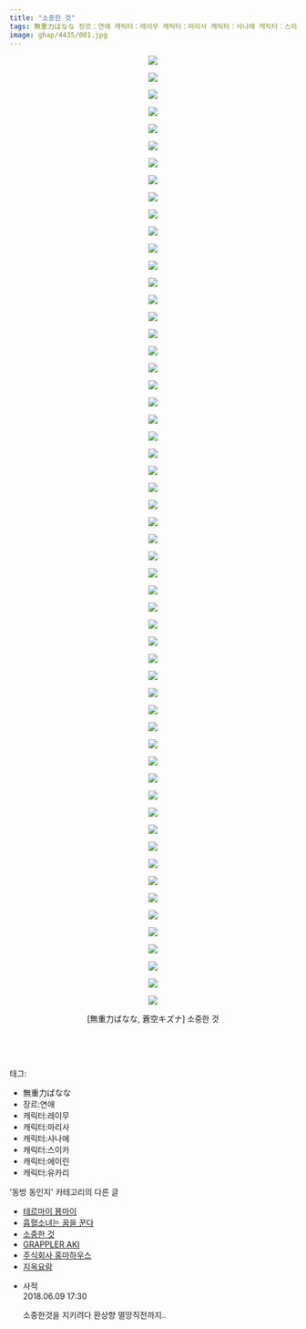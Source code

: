 ```yaml
---
title: "소중한 것"
tags: 無重力ばなな 장르：연애 캐릭터：레이무 캐릭터：마리사 캐릭터：사나에 캐릭터：스이카 캐릭터：에이린 캐릭터：유카리 蒼空キズナ 동방_동인지
image: ghap/4435/001.jpg
---
```

<div class="article">
<p style="text-align: center; clear: none; float: none;"><img src="{{ site.nasurl }}/ghap/4435/001.jpg"/></p>
<p style="text-align: center; clear: none; float: none;"><img src="{{ site.nasurl }}/ghap/4435/002.jpg"/></p>
<p style="text-align: center; clear: none; float: none;"><img src="{{ site.nasurl }}/ghap/4435/003.jpg"/></p>
<p style="text-align: center; clear: none; float: none;"><img src="{{ site.nasurl }}/ghap/4435/004.jpg"/></p>
<p style="text-align: center; clear: none; float: none;"><img src="{{ site.nasurl }}/ghap/4435/005.jpg"/></p>
<p style="text-align: center; clear: none; float: none;"><img src="{{ site.nasurl }}/ghap/4435/006.jpg"/></p>
<p style="text-align: center; clear: none; float: none;"><img src="{{ site.nasurl }}/ghap/4435/007.jpg"/></p>
<p style="text-align: center; clear: none; float: none;"><img src="{{ site.nasurl }}/ghap/4435/008.jpg"/></p>
<p style="text-align: center; clear: none; float: none;"><img src="{{ site.nasurl }}/ghap/4435/009.jpg"/></p>
<p style="text-align: center; clear: none; float: none;"><img src="{{ site.nasurl }}/ghap/4435/010.jpg"/></p>
<p style="text-align: center; clear: none; float: none;"><img src="{{ site.nasurl }}/ghap/4435/011.jpg"/></p>
<p style="text-align: center; clear: none; float: none;"><img src="{{ site.nasurl }}/ghap/4435/012.jpg"/></p>
<p style="text-align: center; clear: none; float: none;"><img src="{{ site.nasurl }}/ghap/4435/013.jpg"/></p>
<p style="text-align: center; clear: none; float: none;"><img src="{{ site.nasurl }}/ghap/4435/014.jpg"/></p>
<p style="text-align: center; clear: none; float: none;"><img src="{{ site.nasurl }}/ghap/4435/015.jpg"/></p>
<p style="text-align: center; clear: none; float: none;"><img src="{{ site.nasurl }}/ghap/4435/016.jpg"/></p>
<p style="text-align: center; clear: none; float: none;"><img src="{{ site.nasurl }}/ghap/4435/017.jpg"/></p>
<p style="text-align: center; clear: none; float: none;"><img src="{{ site.nasurl }}/ghap/4435/018.jpg"/></p>
<p style="text-align: center; clear: none; float: none;"><img src="{{ site.nasurl }}/ghap/4435/019.jpg"/></p>
<p style="text-align: center; clear: none; float: none;"><img src="{{ site.nasurl }}/ghap/4435/020.jpg"/></p>
<p style="text-align: center; clear: none; float: none;"><img src="{{ site.nasurl }}/ghap/4435/021.jpg"/></p>
<p style="text-align: center; clear: none; float: none;"><img src="{{ site.nasurl }}/ghap/4435/022.jpg"/></p>
<p style="text-align: center; clear: none; float: none;"><img src="{{ site.nasurl }}/ghap/4435/023.jpg"/></p>
<p style="text-align: center; clear: none; float: none;"><img src="{{ site.nasurl }}/ghap/4435/024.jpg"/></p>
<p style="text-align: center; clear: none; float: none;"><img src="{{ site.nasurl }}/ghap/4435/025.jpg"/></p>
<p style="text-align: center; clear: none; float: none;"><img src="{{ site.nasurl }}/ghap/4435/026.jpg"/></p>
<p style="text-align: center; clear: none; float: none;"><img src="{{ site.nasurl }}/ghap/4435/027.jpg"/></p>
<p style="text-align: center; clear: none; float: none;"><img src="{{ site.nasurl }}/ghap/4435/028.jpg"/></p>
<p style="text-align: center; clear: none; float: none;"><img src="{{ site.nasurl }}/ghap/4435/029.jpg"/></p>
<p style="text-align: center; clear: none; float: none;"><img src="{{ site.nasurl }}/ghap/4435/030.jpg"/></p>
<p style="text-align: center; clear: none; float: none;"><img src="{{ site.nasurl }}/ghap/4435/031.jpg"/></p>
<p style="text-align: center; clear: none; float: none;"><img src="{{ site.nasurl }}/ghap/4435/032.jpg"/></p>
<p style="text-align: center; clear: none; float: none;"><img src="{{ site.nasurl }}/ghap/4435/033.jpg"/></p>
<p style="text-align: center; clear: none; float: none;"><img src="{{ site.nasurl }}/ghap/4435/034.jpg"/></p>
<p style="text-align: center; clear: none; float: none;"><img src="{{ site.nasurl }}/ghap/4435/035.jpg"/></p>
<p style="text-align: center; clear: none; float: none;"><img src="{{ site.nasurl }}/ghap/4435/036.jpg"/></p>
<p style="text-align: center; clear: none; float: none;"><img src="{{ site.nasurl }}/ghap/4435/037.jpg"/></p>
<p style="text-align: center; clear: none; float: none;"><img src="{{ site.nasurl }}/ghap/4435/038.jpg"/></p>
<p style="text-align: center; clear: none; float: none;"><img src="{{ site.nasurl }}/ghap/4435/039.jpg"/></p>
<p style="text-align: center; clear: none; float: none;"><img src="{{ site.nasurl }}/ghap/4435/040.jpg"/></p>
<p style="text-align: center; clear: none; float: none;"><img src="{{ site.nasurl }}/ghap/4435/041.jpg"/></p>
<p style="text-align: center; clear: none; float: none;"><img src="{{ site.nasurl }}/ghap/4435/042.jpg"/></p>
<p style="text-align: center; clear: none; float: none;"><img src="{{ site.nasurl }}/ghap/4435/043.jpg"/></p>
<p style="text-align: center; clear: none; float: none;"><img src="{{ site.nasurl }}/ghap/4435/044.jpg"/></p>
<p style="text-align: center; clear: none; float: none;"><img src="{{ site.nasurl }}/ghap/4435/045.jpg"/></p>
<p style="text-align: center; clear: none; float: none;"><img src="{{ site.nasurl }}/ghap/4435/046.jpg"/></p>
<p style="text-align: center; clear: none; float: none;"><img src="{{ site.nasurl }}/ghap/4435/047.jpg"/></p>
<p style="text-align: center; clear: none; float: none;"><img src="{{ site.nasurl }}/ghap/4435/048.jpg"/></p>
<p style="text-align: center; clear: none; float: none;"><img src="{{ site.nasurl }}/ghap/4435/049.jpg"/></p>
<p style="text-align: center; clear: none; float: none;"><img src="{{ site.nasurl }}/ghap/4435/050.jpg"/></p>
<p style="text-align: center; clear: none; float: none;"><img src="{{ site.nasurl }}/ghap/4435/051.jpg"/></p>
<p style="text-align: center; clear: none; float: none;"><img src="{{ site.nasurl }}/ghap/4435/052.jpg"/></p>
<p style="text-align: center; clear: none; float: none;"><img src="{{ site.nasurl }}/ghap/4435/053.jpg"/></p>
<p style="text-align: center; clear: none; float: none;"><img src="{{ site.nasurl }}/ghap/4435/054.jpg"/></p>
<p style="text-align: center; clear: none; float: none;"><img src="{{ site.nasurl }}/ghap/4435/055.jpg"/></p>
<p style="text-align: center; clear: none; float: none;"><img src="{{ site.nasurl }}/ghap/4435/056.jpg"/></p>
<p style="text-align: center; clear: none; float: none;">[無重力ばなな, 蒼空キズナ] 소중한 것</p>
<p style="text-align: center; clear: none; float: none;"><br/></p>
<p><br/></p>
</div><div class="tagTrail">
<p>태그: </p>
<ul>
<li>無重力ばなな</li>
<li>장르:연애</li>
<li>캐릭터:레이무</li>
<li>캐릭터:마리사</li>
<li>캐릭터:사나에</li>
<li>캐릭터:스이카</li>
<li>캐릭터:에이린</li>
<li>캐릭터:유카리</li>
</ul>
</div><div class="another">
<p>'동방 동인지' 카테고리의 다른 글</p>
<ul>
<li><a href="/2018-06-09-ghap_4439">테르마이 묭마이</a></li>
<li><a href="/2018-06-09-ghap_4437">흡혈소녀는 꿈을 꾼다</a></li>
<li><a href="/2018-06-09-ghap_4435">소중한 것</a></li>
<li><a href="/2018-06-09-ghap_4433">GRAPPLER AKI</a></li>
<li><a href="/2018-06-09-ghap_4431">주식회사 홍마하우스</a></li>
<li><a href="/2018-06-09-ghap_4430">지옥요람</a></li>
</ul>
</div><div class="cb_module cb_fluid">
<div class="cb_wrt cb_profile">
<div class="comment">
<ul>
<li class="cb_thumb_off" id="comment15268496">
<div class="cb_comment_area">
<div class="cb_info_area">
<div class="cb_section">
<span class="cb_nick_name">사적</span>
</div>
<div class="cb_section">
<span class="cb_date">2018.06.09 17:30 </span>
</div>
</div>
<div class="cb_dsc_comment">
<p class="cb_dsc">
											소중한것을 지키려다 환상향 멸망직전까지..
										</p>
</div>
</div></li>
</ul>
</div>
</div><!-- commentList close -->
</div>